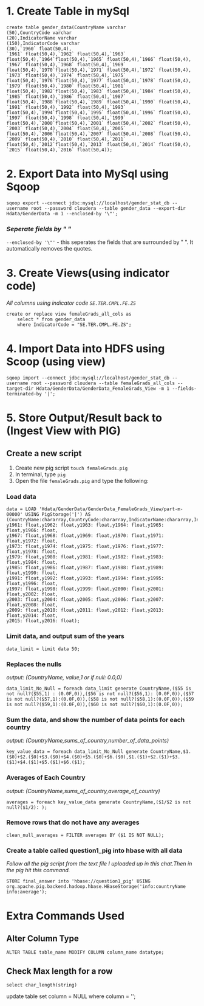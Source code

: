 # 1. Create Table in mySql
```
create table gender_data(CountryName varchar
(50),CountryCode varchar
(20),IndicatorName varchar
(150),IndicatorCode varchar
(30),`1960` float(50,4),
`1961` float(50,4),`1962` float(50,4),`1963` float(50,4),`1964`float(50,4),`1965` float(50,4),`1966` float(50,4),
`1967` float(50,4),`1968` float(50,4),`1969` float(50,4),`1970`float(50,4),`1971` float(50,4),`1972` float(50,4),
`1973` float(50,4),`1974` float(50,4),`1975` float(50,4),`1976`float(50,4),`1977` float(50,4),`1978` float(50,4),
`1979` float(50,4),`1980` float(50,4),`1981` float(50,4),`1982`float(50,4),`1983` float(50,4),`1984` float(50,4),
`1985` float(50,4),`1986` float(50,4),`1987` float(50,4),`1988`float(50,4),`1989` float(50,4),`1990` float(50,4),
`1991` float(50,4),`1992` float(50,4),`1993` float(50,4),`1994`float(50,4),`1995` float(50,4),`1996` float(50,4),
`1997` float(50,4),`1998` float(50,4),`1999` float(50,4),`2000`float(50,4),`2001` float(50,4),`2002` float(50,4),
`2003` float(50,4),`2004` float(50,4),`2005` float(50,4),`2006`float(50,4),`2007` float(50,4),`2008` float(50,4),
`2009` float(50,4),`2010` float(50,4),`2011` float(50,4),`2012`float(50,4),`2013` float(50,4),`2014` float(50,4),
`2015` float(50,4),`2016` float(50,4));
```
# 2. Export Data into MySql using Sqoop
```
sqoop export --connect jdbc:mysql://localhost/gender_stat_db --username root --password cloudera --table gender_data --export-dir Hdata/GenderData -m 1 --enclosed-by '\"';
```
### *Seperate fields by " "*
`--enclosed-by '\"'` - this seperates the fields that are surrounded by " ". It automatically removes the quotes. 
# 3. Create Views(using indicator code)
*All columns using indicator code `SE.TER.CMPL.FE.ZS`*
```
create or replace view femaleGrads_all_cols as
    select * from gender_data
    where IndicatorCode = "SE.TER.CMPL.FE.ZS";
```
# 4. Import Data into HDFS using Scoop (using view)
```
sqoop import --connect jdbc:mysql://localhost/gender_stat_db --username root --password cloudera --table femaleGrads_all_cols --target-dir Hdata/GenderData/GenderData_FemaleGrads_View -m 1 --fields-terminated-by '|';
```
# 5. Store Output/Result back to (Ingest View with PIG)

## Create a new script
1. Create new pig script `touch femaleGrads.pig`
2. In terminal, type `pig`
3. Open the file `femaleGrads.pig` and type the following:

### Load data
```
data = LOAD 'Hdata/GenderData/GenderData_FemaleGrads_View/part-m-00000' USING PigStorage('|') AS (CountryName:chararray,CountryCode:chararray,IndicatorName:chararray,IndicatorCode:chararray,y1960:float,
y1961: float,y1962: float,y1963: float,y1964: float,y1965: float,y1966: float,
y1967: float,y1968: float,y1969: float,y1970: float,y1971: float,y1972: float,
y1973: float,y1974: float,y1975: float,y1976: float,y1977: float,y1978: float,
y1979: float,y1980: float,y1981: float,y1982: float,y1983: float,y1984: float,
y1985: float,y1986: float,y1987: float,y1988: float,y1989: float,y1990: float,
y1991: float,y1992: float,y1993: float,y1994: float,y1995: float,y1996: float,
y1997: float,y1998: float,y1999: float,y2000: float,y2001: float,y2002: float,
y2003: float,y2004: float,y2005: float,y2006: float,y2007: float,y2008: float,
y2009: float,y2010: float,y2011: float,y2012: float,y2013: float,y2014: float,
y2015: float,y2016: float);
```
### Limit data, and output sum of the years
```
data_limit = limit data 50;
```
### Replaces the nulls 
*output: (CountryName, value,1 or if null: 0.0,0)*
```
data_limit_No_Null = foreach data_limit generate CountryName,($55 is not null?($55,1) : (0.0F,0)),($56 is not null?($56,1): (0.0F,0)),($57 is not null?($57,1):(0.0F,0)),($58 is not null?($58,1):(0.0F,0)),($59 is not null?($59,1):(0.0F,0)),($60 is not null?($60,1):(0.0F,0));
```

### Sum the data, and show the number of data points for each country
*output: (CountryName,sums_of_country,number_of_data_points)*
```
key_value_data = foreach data_limit_No_Null generate CountryName,$1.($0)+$2.($0)+$3.($0)+$4.($0)+$5.($0)+$6.($0),$1.($1)+$2.($1)+$3.($1)+$4.($1)+$5.($1)+$6.($1);
```

### Averages of Each Country 
*output: (CountryName,sums_of_country,average_of_country)*
```
averages = foreach key_value_data generate CountryName,($1/$2 is not null?($1/2): );
```

### Remove rows that do not have any averages
```
clean_null_averages = FILTER averages BY ($1 IS NOT NULL);
```
### Create a table called question1_pig into hbase with all data
*Follow all the pig script from the text file I uploaded up in this chat.Then in the pig hit this command.*
```
STORE final_answer into 'hbase://question1_pig' USING org.apache.pig.backend.hadoop.hbase.HBaseStorage('info:countryName info:average');
```



# Extra Commands Used 

## Alter Column Type
`ALTER TABLE table_name MODIFY COLUMN column_name datatype;`

## Check Max length for a row
`select char_length(string)`

update table set column = NULL where column = '';